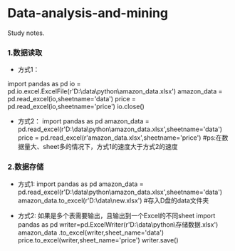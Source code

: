 # Data-analysis-and-mining
Study notes.

### 1.数据读取
+ 方式1：

<html>  import pandas as pd
    io = pd.io.excel.ExcelFile(r'D:\data\python\amazon_data.xlsx')
    amazon_data = pd.read_excel(io,sheetname='data')
    price = pd.read_excel(io,sheetname='price')
    io.close()
</html>

+ 方式2：
    import pandas as pd
    amazon_data = pd.read_excel(r'D:\data\python\amazon_data.xlsx',sheetname='data')
    price = pd.read_excel(r'amazon_data.xlsx',sheetname='price')
    #ps:在数据量大、sheet多的情况下，方式1的速度大于方式2的速度

### 2.数据存储
+ 方式1:
    import pandas as pd
    amazon_data = pd.read_excel(r'D:\data\python\amazon_data.xlsx',sheetname='data')
    amazon_data.to_excel(r'D:\data\new.xlsx')  #存入D盘的data文件夹

+ 方式2: 如果是多个表需要输出，且输出到一个Excel的不同sheet
    import pandas as pd
    writer=pd.ExcelWriter(r'D:\data\python\存储数据.xlsx')
    amazon_data .to_excel(writer,sheet_name='data')
    price.to_excel(writer,sheet_name='price')
    writer.save()
